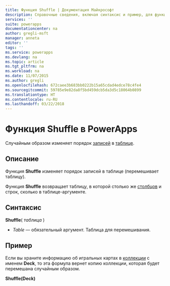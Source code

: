 ```yaml
---
title: Функция Shuffle | Документация Майкрософт
description: Справочные сведения, включая синтаксис и пример, для функции Shuffle в PowerApps
services: ''
suite: powerapps
documentationcenter: na
author: gregli-msft
manager: anneta
editor: ''
tags: ''
ms.service: powerapps
ms.devlang: na
ms.topic: article
ms.tgt_pltfrm: na
ms.workload: na
ms.date: 11/07/2015
ms.author: gregli
ms.openlocfilehash: 672caee3b683bb0222b15a65cdad4edce78c4fe4
ms.sourcegitcommit: 59785e9e82da8f5bd459dcb5da3d5c18064b0899
ms.translationtype: HT
ms.contentlocale: ru-RU
ms.lasthandoff: 03/22/2018
---
```

# <a name="shuffle-function-in-powerapps"></a>Функция Shuffle в PowerApps
Случайным образом изменяет порядок [записей](../working-with-tables.md#records) в [таблице](../working-with-tables.md).

## <a name="description"></a>Описание
Функция **Shuffle** изменяет порядок записей в таблице (перемешивает таблицу).

Функция **Shuffle** возвращает таблицу, в которой столько же [столбцов](../working-with-tables.md#columns) и строк, сколько в таблице-аргументе.

## <a name="syntax"></a>Синтаксис
**Shuffle**( *таблица* )

* *Table* — обязательный аргумент.  Таблица для перемешивания.

## <a name="example"></a>Пример
Если вы храните информацию об игральных картах в [коллекции](../working-with-data-sources.md#collections) с именем **Deck**, то эта формула вернет копию коллекции, которая будет перемешана случайным образом.

**Shuffle(Deck)**

